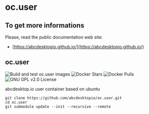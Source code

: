 # oc.user

## To get more informations

Please, read the public documentation web site:
* [https://abcdesktopio.github.io/](https://abcdesktopio.github.io/)

## oc.user

![Build and test oc.user images](https://github.com/abcdesktopio/oc.user.18.04/workflows/Build%20and%20test%20oc.user%20images/badge.svg)
![Docker Stars](https://img.shields.io/docker/stars/abcdesktopio/oc.user.18.04.svg) 
![Docker Pulls](https://img.shields.io/docker/pulls/abcdesktopio/oc.user.18.04.svg)
![GNU GPL v2.0 License](https://img.shields.io/github/license/abcdesktopio/oc.user.svg)

abcdesktop.io user container based on ubuntu

```
git clone https://github.com/abcdesktopio/oc.user.git
cd oc.user
git submodule update --init --recursive --remote
```
